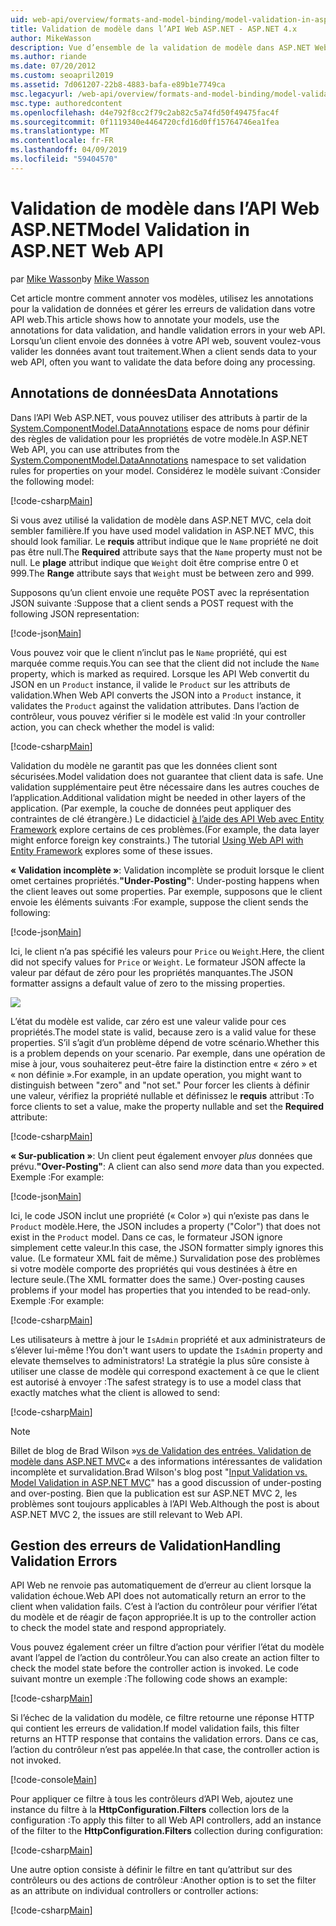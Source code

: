 ```yaml
---
uid: web-api/overview/formats-and-model-binding/model-validation-in-aspnet-web-api
title: Validation de modèle dans l’API Web ASP.NET - ASP.NET 4.x
author: MikeWasson
description: Vue d’ensemble de la validation de modèle dans ASP.NET Web API d’ASP.NET 4.x.
ms.author: riande
ms.date: 07/20/2012
ms.custom: seoapril2019
ms.assetid: 7d061207-22b8-4883-bafa-e89b1e7749ca
msc.legacyurl: /web-api/overview/formats-and-model-binding/model-validation-in-aspnet-web-api
msc.type: authoredcontent
ms.openlocfilehash: d4e792f8cc2f79c2ab82c5a74fd50f49475fac4f
ms.sourcegitcommit: 0f1119340e4464720cfd16d0ff15764746ea1fea
ms.translationtype: MT
ms.contentlocale: fr-FR
ms.lasthandoff: 04/09/2019
ms.locfileid: "59404570"
---
```

# <a name="model-validation-in-aspnet-web-api"></a><span data-ttu-id="084cd-103">Validation de modèle dans l’API Web ASP.NET</span><span class="sxs-lookup"><span data-stu-id="084cd-103">Model Validation in ASP.NET Web API</span></span>

<span data-ttu-id="084cd-104">par [Mike Wasson](https://github.com/MikeWasson)</span><span class="sxs-lookup"><span data-stu-id="084cd-104">by [Mike Wasson](https://github.com/MikeWasson)</span></span>

<span data-ttu-id="084cd-105">Cet article montre comment annoter vos modèles, utilisez les annotations pour la validation de données et gérer les erreurs de validation dans votre API web.</span><span class="sxs-lookup"><span data-stu-id="084cd-105">This article shows how to annotate your models, use the annotations for data validation, and handle validation errors in your web API.</span></span> <span data-ttu-id="084cd-106">Lorsqu’un client envoie des données à votre API web, souvent voulez-vous valider les données avant tout traitement.</span><span class="sxs-lookup"><span data-stu-id="084cd-106">When a client sends data to your web API, often you want to validate the data before doing any processing.</span></span> 

## <a name="data-annotations"></a><span data-ttu-id="084cd-107">Annotations de données</span><span class="sxs-lookup"><span data-stu-id="084cd-107">Data Annotations</span></span>

<span data-ttu-id="084cd-108">Dans l’API Web ASP.NET, vous pouvez utiliser des attributs à partir de la [System.ComponentModel.DataAnnotations](/dotnet/api/system.componentmodel.dataannotations) espace de noms pour définir des règles de validation pour les propriétés de votre modèle.</span><span class="sxs-lookup"><span data-stu-id="084cd-108">In ASP.NET Web API, you can use attributes from the [System.ComponentModel.DataAnnotations](/dotnet/api/system.componentmodel.dataannotations) namespace to set validation rules for properties on your model.</span></span> <span data-ttu-id="084cd-109">Considérez le modèle suivant :</span><span class="sxs-lookup"><span data-stu-id="084cd-109">Consider the following model:</span></span>

[!code-csharp[Main](model-validation-in-aspnet-web-api/samples/sample1.cs)]

<span data-ttu-id="084cd-110">Si vous avez utilisé la validation de modèle dans ASP.NET MVC, cela doit sembler familière.</span><span class="sxs-lookup"><span data-stu-id="084cd-110">If you have used model validation in ASP.NET MVC, this should look familiar.</span></span> <span data-ttu-id="084cd-111">Le **requis** attribut indique que le `Name` propriété ne doit pas être null.</span><span class="sxs-lookup"><span data-stu-id="084cd-111">The **Required** attribute says that the `Name` property must not be null.</span></span> <span data-ttu-id="084cd-112">Le **plage** attribut indique que `Weight` doit être comprise entre 0 et 999.</span><span class="sxs-lookup"><span data-stu-id="084cd-112">The **Range** attribute says that `Weight` must be between zero and 999.</span></span>

<span data-ttu-id="084cd-113">Supposons qu’un client envoie une requête POST avec la représentation JSON suivante :</span><span class="sxs-lookup"><span data-stu-id="084cd-113">Suppose that a client sends a POST request with the following JSON representation:</span></span>

[!code-json[Main](model-validation-in-aspnet-web-api/samples/sample2.json)]

<span data-ttu-id="084cd-114">Vous pouvez voir que le client n’inclut pas le `Name` propriété, qui est marquée comme requis.</span><span class="sxs-lookup"><span data-stu-id="084cd-114">You can see that the client did not include the `Name` property, which is marked as required.</span></span> <span data-ttu-id="084cd-115">Lorsque les API Web convertit du JSON en un `Product` instance, il valide le `Product` sur les attributs de validation.</span><span class="sxs-lookup"><span data-stu-id="084cd-115">When Web API converts the JSON into a `Product` instance, it validates the `Product` against the validation attributes.</span></span> <span data-ttu-id="084cd-116">Dans l’action de contrôleur, vous pouvez vérifier si le modèle est valid :</span><span class="sxs-lookup"><span data-stu-id="084cd-116">In your controller action, you can check whether the model is valid:</span></span>

[!code-csharp[Main](model-validation-in-aspnet-web-api/samples/sample3.cs)]

<span data-ttu-id="084cd-117">Validation du modèle ne garantit pas que les données client sont sécurisées.</span><span class="sxs-lookup"><span data-stu-id="084cd-117">Model validation does not guarantee that client data is safe.</span></span> <span data-ttu-id="084cd-118">Une validation supplémentaire peut être nécessaire dans les autres couches de l’application.</span><span class="sxs-lookup"><span data-stu-id="084cd-118">Additional validation might be needed in other layers of the application.</span></span> <span data-ttu-id="084cd-119">(Par exemple, la couche de données peut appliquer des contraintes de clé étrangère.) Le didacticiel [à l’aide des API Web avec Entity Framework](../data/using-web-api-with-entity-framework/part-1.md) explore certains de ces problèmes.</span><span class="sxs-lookup"><span data-stu-id="084cd-119">(For example, the data layer might enforce foreign key constraints.) The tutorial [Using Web API with Entity Framework](../data/using-web-api-with-entity-framework/part-1.md) explores some of these issues.</span></span>

<span data-ttu-id="084cd-120">**« Validation incomplète »**: Validation incomplète se produit lorsque le client omet certaines propriétés.</span><span class="sxs-lookup"><span data-stu-id="084cd-120">**"Under-Posting"**: Under-posting happens when the client leaves out some properties.</span></span> <span data-ttu-id="084cd-121">Par exemple, supposons que le client envoie les éléments suivants :</span><span class="sxs-lookup"><span data-stu-id="084cd-121">For example, suppose the client sends the following:</span></span>

[!code-json[Main](model-validation-in-aspnet-web-api/samples/sample4.json)]

<span data-ttu-id="084cd-122">Ici, le client n’a pas spécifié les valeurs pour `Price` ou `Weight`.</span><span class="sxs-lookup"><span data-stu-id="084cd-122">Here, the client did not specify values for `Price` or `Weight`.</span></span> <span data-ttu-id="084cd-123">Le formateur JSON affecte la valeur par défaut de zéro pour les propriétés manquantes.</span><span class="sxs-lookup"><span data-stu-id="084cd-123">The JSON formatter assigns a default value of zero to the missing properties.</span></span>

![](model-validation-in-aspnet-web-api/_static/image1.png)

<span data-ttu-id="084cd-124">L’état du modèle est valide, car zéro est une valeur valide pour ces propriétés.</span><span class="sxs-lookup"><span data-stu-id="084cd-124">The model state is valid, because zero is a valid value for these properties.</span></span> <span data-ttu-id="084cd-125">S’il s’agit d’un problème dépend de votre scénario.</span><span class="sxs-lookup"><span data-stu-id="084cd-125">Whether this is a problem depends on your scenario.</span></span> <span data-ttu-id="084cd-126">Par exemple, dans une opération de mise à jour, vous souhaiterez peut-être faire la distinction entre « zéro » et « non définie ».</span><span class="sxs-lookup"><span data-stu-id="084cd-126">For example, in an update operation, you might want to distinguish between "zero" and "not set."</span></span> <span data-ttu-id="084cd-127">Pour forcer les clients à définir une valeur, vérifiez la propriété nullable et définissez le **requis** attribut :</span><span class="sxs-lookup"><span data-stu-id="084cd-127">To force clients to set a value, make the property nullable and set the **Required** attribute:</span></span>

[!code-csharp[Main](model-validation-in-aspnet-web-api/samples/sample5.cs?highlight=1-2)]

<span data-ttu-id="084cd-128">**« Sur-publication »**: Un client peut également envoyer *plus* données que prévu.</span><span class="sxs-lookup"><span data-stu-id="084cd-128">**"Over-Posting"**: A client can also send *more* data than you expected.</span></span> <span data-ttu-id="084cd-129">Exemple :</span><span class="sxs-lookup"><span data-stu-id="084cd-129">For example:</span></span>

[!code-json[Main](model-validation-in-aspnet-web-api/samples/sample6.json)]

<span data-ttu-id="084cd-130">Ici, le code JSON inclut une propriété (« Color ») qui n’existe pas dans le `Product` modèle.</span><span class="sxs-lookup"><span data-stu-id="084cd-130">Here, the JSON includes a property ("Color") that does not exist in the `Product` model.</span></span> <span data-ttu-id="084cd-131">Dans ce cas, le formateur JSON ignore simplement cette valeur.</span><span class="sxs-lookup"><span data-stu-id="084cd-131">In this case, the JSON formatter simply ignores this value.</span></span> <span data-ttu-id="084cd-132">(Le formateur XML fait de même.) Survalidation pose des problèmes si votre modèle comporte des propriétés qui vous destinées à être en lecture seule.</span><span class="sxs-lookup"><span data-stu-id="084cd-132">(The XML formatter does the same.) Over-posting causes problems if your model has properties that you intended to be read-only.</span></span> <span data-ttu-id="084cd-133">Exemple :</span><span class="sxs-lookup"><span data-stu-id="084cd-133">For example:</span></span>

[!code-csharp[Main](model-validation-in-aspnet-web-api/samples/sample7.cs)]

<span data-ttu-id="084cd-134">Les utilisateurs à mettre à jour le `IsAdmin` propriété et aux administrateurs de s’élever lui-même !</span><span class="sxs-lookup"><span data-stu-id="084cd-134">You don't want users to update the `IsAdmin` property and elevate themselves to administrators!</span></span> <span data-ttu-id="084cd-135">La stratégie la plus sûre consiste à utiliser une classe de modèle qui correspond exactement à ce que le client est autorisé à envoyer :</span><span class="sxs-lookup"><span data-stu-id="084cd-135">The safest strategy is to use a model class that exactly matches what the client is allowed to send:</span></span>

[!code-csharp[Main](model-validation-in-aspnet-web-api/samples/sample8.cs)]

> [!NOTE]
> <span data-ttu-id="084cd-136">Billet de blog de Brad Wilson »[vs de Validation des entrées. Validation de modèle dans ASP.NET MVC](http://bradwilson.typepad.com/blog/2010/01/input-validation-vs-model-validation-in-aspnet-mvc.html)« a des informations intéressantes de validation incomplète et survalidation.</span><span class="sxs-lookup"><span data-stu-id="084cd-136">Brad Wilson's blog post "[Input Validation vs. Model Validation in ASP.NET MVC](http://bradwilson.typepad.com/blog/2010/01/input-validation-vs-model-validation-in-aspnet-mvc.html)" has a good discussion of under-posting and over-posting.</span></span> <span data-ttu-id="084cd-137">Bien que la publication est sur ASP.NET MVC 2, les problèmes sont toujours applicables à l’API Web.</span><span class="sxs-lookup"><span data-stu-id="084cd-137">Although the post is about ASP.NET MVC 2, the issues are still relevant to Web API.</span></span>


## <a name="handling-validation-errors"></a><span data-ttu-id="084cd-138">Gestion des erreurs de Validation</span><span class="sxs-lookup"><span data-stu-id="084cd-138">Handling Validation Errors</span></span>

<span data-ttu-id="084cd-139">API Web ne renvoie pas automatiquement de d’erreur au client lorsque la validation échoue.</span><span class="sxs-lookup"><span data-stu-id="084cd-139">Web API does not automatically return an error to the client when validation fails.</span></span> <span data-ttu-id="084cd-140">C’est à l’action du contrôleur pour vérifier l’état du modèle et de réagir de façon appropriée.</span><span class="sxs-lookup"><span data-stu-id="084cd-140">It is up to the controller action to check the model state and respond appropriately.</span></span>

<span data-ttu-id="084cd-141">Vous pouvez également créer un filtre d’action pour vérifier l’état du modèle avant l’appel de l’action du contrôleur.</span><span class="sxs-lookup"><span data-stu-id="084cd-141">You can also create an action filter to check the model state before the controller action is invoked.</span></span> <span data-ttu-id="084cd-142">Le code suivant montre un exemple :</span><span class="sxs-lookup"><span data-stu-id="084cd-142">The following code shows an example:</span></span>

[!code-csharp[Main](model-validation-in-aspnet-web-api/samples/sample9.cs)]

<span data-ttu-id="084cd-143">Si l’échec de la validation du modèle, ce filtre retourne une réponse HTTP qui contient les erreurs de validation.</span><span class="sxs-lookup"><span data-stu-id="084cd-143">If model validation fails, this filter returns an HTTP response that contains the validation errors.</span></span> <span data-ttu-id="084cd-144">Dans ce cas, l’action du contrôleur n’est pas appelée.</span><span class="sxs-lookup"><span data-stu-id="084cd-144">In that case, the controller action is not invoked.</span></span>

[!code-console[Main](model-validation-in-aspnet-web-api/samples/sample10.cmd)]

<span data-ttu-id="084cd-145">Pour appliquer ce filtre à tous les contrôleurs d’API Web, ajoutez une instance du filtre à la **HttpConfiguration.Filters** collection lors de la configuration :</span><span class="sxs-lookup"><span data-stu-id="084cd-145">To apply this filter to all Web API controllers, add an instance of the filter to the **HttpConfiguration.Filters** collection during configuration:</span></span>

[!code-csharp[Main](model-validation-in-aspnet-web-api/samples/sample11.cs)]

<span data-ttu-id="084cd-146">Une autre option consiste à définir le filtre en tant qu’attribut sur des contrôleurs ou des actions de contrôleur :</span><span class="sxs-lookup"><span data-stu-id="084cd-146">Another option is to set the filter as an attribute on individual controllers or controller actions:</span></span>

[!code-csharp[Main](model-validation-in-aspnet-web-api/samples/sample12.cs)]
